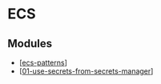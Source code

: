ECS
===

Modules
---

- [[ecs-patterns]]
- [[01-use-secrets-from-secrets-manager]]

[//begin]: # "Autogenerated link references for markdown compatibility"
[ecs-patterns]: ecs-patterns/ecs-patterns.md "ECS Patterns"
[01-use-secrets-from-secrets-manager]: 01-use-secrets-from-secrets-manager.md "Use secrets from secrets manager"
[//end]: # "Autogenerated link references"